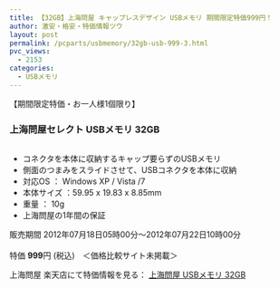 ```yaml
---
title: 【32GB】上海問屋 キャップレスデザイン USBメモリ 期間限定特価999円！
author: 激安・格安・特価情報ツウ
layout: post
permalink: /pcparts/usbmemory/32gb-usb-999-3.html
pvc_views:
  - 2153
categories:
  - USBメモリ
---
```

【期間限定特価・お一人様1個限り】  


### 上海問屋セレクト USBメモリ 32GB

<div class="img-bg2 img_L">
  <a href="http://hb.afl.rakuten.co.jp/hgc/032ab3e9.5b793415.039e5bec.4fa1c071/?pc=http%3a%2f%2fitem.rakuten.co.jp%2fdonya%2f66295-ss%2f%3fscid%3daf_ich_link_img&m=http%3a%2f%2fm.rakuten.co.jp%2fdonya%2fi%2f10867472%2f" target="_blank"><img src="http://hbb.afl.rakuten.co.jp/hgb/?pc=http%3a%2f%2fthumbnail.image.rakuten.co.jp%2f%400_mall%2fdonya%2fcabinet%2fflashitem3%2f66295s-0.jpg%3f_ex%3d128x128&m=http%3a%2f%2fthumbnail.image.rakuten.co.jp%2f%400_mall%2fdonya%2fcabinet%2fflashitem3%2f66295s-0.jpg" border="0" title="" alt="" /></a>
</div>

<!--more-->

  * コネクタを本体に収納するキャップ要らずのUSBメモリ
  * 側面のつまみをスライドさせて、USBコネクタを本体に収納
  * 対応OS ： Windows XP / Vista /7
  * 本体サイズ ：59.95 x 19.83 x 8.85mm
  * 重量 ： 10g
  * 上海問屋の1年間の保証

販売期間 2012年07月18日05時00分～2012年07月22日10時00分  
<br clear="all" />特価 <span class="tokka-price"><strong>999</strong></span>円 (税込)　＜価格比較サイト未掲載＞

上海問屋 楽天店にて特価情報を見る： <a href="http://hb.afl.rakuten.co.jp/hgc/032ab3e9.5b793415.039e5bec.4fa1c071/?pc=http%3a%2f%2fitem.rakuten.co.jp%2fdonya%2f66295-ss%2f%3fscid%3daf_ich_link_img&m=http%3a%2f%2fm.rakuten.co.jp%2fdonya%2fi%2f10867472%2f" target="_blank"><span class="fs150p">上海問屋 USBメモリ 32GB</span></a>
